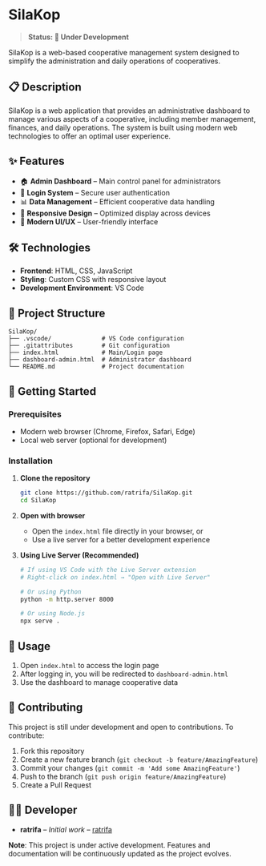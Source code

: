 # SilaKop

> **Status: 🚧 Under Development**

SilaKop is a web-based cooperative management system designed to simplify the administration and daily operations of cooperatives.

## 📋 Description

SilaKop is a web application that provides an administrative dashboard to manage various aspects of a cooperative, including member management, finances, and daily operations. The system is built using modern web technologies to offer an optimal user experience.

## ✨ Features

- 🏠 **Admin Dashboard** – Main control panel for administrators  
- 👤 **Login System** – Secure user authentication  
- 📊 **Data Management** – Efficient cooperative data handling  
- 📱 **Responsive Design** – Optimized display across devices  
- 🎨 **Modern UI/UX** – User-friendly interface  

## 🛠️ Technologies

- **Frontend**: HTML, CSS, JavaScript  
- **Styling**: Custom CSS with responsive layout  
- **Development Environment**: VS Code  

## 📁 Project Structure

```
SilaKop/
├── .vscode/              # VS Code configuration
├── .gitattributes        # Git configuration
├── index.html            # Main/Login page
├── dashboard-admin.html  # Administrator dashboard
└── README.md             # Project documentation
```

## 🚀 Getting Started

### Prerequisites
- Modern web browser (Chrome, Firefox, Safari, Edge)
- Local web server (optional for development)

### Installation

1. **Clone the repository**
   ```bash
   git clone https://github.com/ratrifa/SilaKop.git
   cd SilaKop
   ```

2. **Open with browser**
   - Open the `index.html` file directly in your browser, or  
   - Use a live server for a better development experience

3. **Using Live Server (Recommended)**
   ```bash
   # If using VS Code with the Live Server extension
   # Right-click on index.html → "Open with Live Server"
   
   # Or using Python
   python -m http.server 8000

   # Or using Node.js
   npx serve .
   ```

## 📖 Usage

1. Open `index.html` to access the login page  
2. After logging in, you will be redirected to `dashboard-admin.html`  
3. Use the dashboard to manage cooperative data  

## 🤝 Contributing

This project is still under development and open to contributions. To contribute:

1. Fork this repository  
2. Create a new feature branch (`git checkout -b feature/AmazingFeature`)  
3. Commit your changes (`git commit -m 'Add some AmazingFeature'`)  
4. Push to the branch (`git push origin feature/AmazingFeature`)  
5. Create a Pull Request  

## 👨‍💻 Developer

- **ratrifa** – *Initial work* – [ratrifa](https://github.com/ratrifa)

**Note**: This project is under active development. Features and documentation will be continuously updated as the project evolves.
